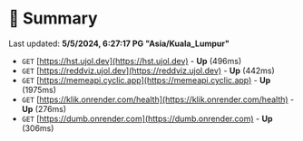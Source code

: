 # 📖 Summary
Last updated: **5/5/2024, 6:27:17 PG "Asia/Kuala_Lumpur"**

- `GET` [https://hst.ujol.dev](https://hst.ujol.dev) - **Up** (496ms)
- `GET` [https://reddviz.ujol.dev](https://reddviz.ujol.dev) - **Up** (442ms)
- `GET` [https://memeapi.cyclic.app](https://memeapi.cyclic.app) - **Up** (1975ms)
- `GET` [https://klik.onrender.com/health](https://klik.onrender.com/health) - **Up** (276ms)
- `GET` [https://dumb.onrender.com](https://dumb.onrender.com) - **Up** (306ms)
